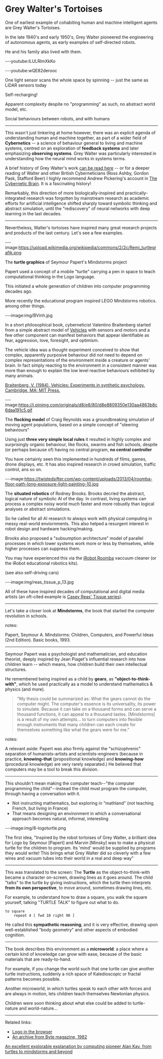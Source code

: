 <!--
{
	template: "slides.html"
}
-->

# Grey Walter's Tortoises

One of earliest example of cohabiting human and machine intelligent agents are Grey Walter's Tortoises. 

In the late 1940's and early 1950's, Grey Walter pioneered the engineering of autonomous agents, as early examples of self-directed robots. 

He and his family also lived with them.

---youtube:lLULRlmXkKo

---youtube:wQE82derooc 

One light sensor scans the whole space by spinning -- just the same as LiDAR sensors today

Self-recharging!

Apparent complexity despite no "programming" as such, no abstract world model, etc.

Social behaviours between robots, and with humans

---

This wasn't just tinkering at home however, there was an explicit agenda of understanding human and machine together, as part of a wider field of **Cybernetics** -- a science of behaviour general to living and machine systems, centred on an exploration of **feedback systems** and later emphasizing **observing systems**. Grey Walter was particularly interested in understanding how the neural mind works in systems terms. 

A brief history of Grey Walter's work [can be read here](http://www.rutherfordjournal.org/article020101.html) -- or for a deeper reading of Walter and other British Cyberneticians (Ross Ashby, Gordon Pask, Stafford Beer) I highly recommend Andrew Pickering's account in [The Cybernetic Brain](http://press.uchicago.edu/ucp/books/book/chicago/C/bo8169881.html). It is a fascinating history!

Remarkably, this direction of more biologically-inspired and practically-integrated research was forgotten by mainstream research as academic efforts for artificial intelligence shifted sharply toward symbolic thinking and abstract simulation, until the "rediscovery" of neural networks with deep learning in the last decades. 

---

Nevertheless, Walter's tortoises have inspired many great research projects and products of the last century. Let's see a few examples.

---image:https://upload.wikimedia.org/wikipedia/commons/2/2c/Remi_turtlegrafik.png

The **turtle graphics** of Seymour Papert's Mindstorms project

Papert used a concept of a mobile "turtle" carrying a pen in space to teach computational thinking in the Logo language.

This initiated a whole generation of children into computer programming decades ago.

More recently the educational program inspired LEGO Mindstorms robotics. among other things.


---image:img/BVinh.jpg

In a short philosophical book, cyberneticist Valentino Braitenberg started from a simple abstract model of [Vehicles](https://en.wikipedia.org/wiki/Braitenberg_vehicle) with sensors and motors and a few other component can manifest behaviors that appear identifiable as fear, aggression, love, foresight, and optimism. 

The vehicle idea was a thought experiment conceived to show that complex, apparently purposive behaviour did not need to depend on complex representations of the environment inside a creature or agents' brain. In fact simply reacting to the environment in a consistent manner was more than enough to explain the low level reactive behaviours exhibited by many animals.

[Braitenberg, V. (1984). Vehicles: Experiments in synthetic psychology. Cambridge, MA: MIT Press.](https://mitpress.mit.edu/books/vehicles)

---image:https://i.pinimg.com/originals/d8/e8/80/d8e8809350e130aa4863b8c6daa191c5.gif

The **flocking model** of Craig Reynolds was a groundbreaking simulation of moving agent populations, based on a simple concept of "steering behaviours" 

Using just **three very simple local rules** it resulted in highly complex and surprisingly organic behaviour, like flocks, swarms and fish schools, despite (or perhaps because of) having no central program, **no central controller**

You have certainly seen this implemented in hundreds of films, games, drone displays, etc. It has also inspired research in crowd simulation, traffic control, ans so on.



---image:https://twistedsifter.com/wp-content/uploads/2013/04/roomba-floor-path-long-exposure-light-painting-10.jpg

The **situated robotics** of Rodney Brooks. Brooks decried the abstract, logical nature of symbolic AI of the day. In contrast, living systems can process a complex noisy world much faster and more robustly than logical analyses or abstract simulations.

So he called for all AI research to always work with physical computing in messy real-world enviornments. This also helped a resurgent interest in robot design and hardware hacking/making.

Brooks also proposed a "subsumption architecture" model of parallel processes in which lower systems work more or less by themselves, while higher processes can suppress them. 

You may have experienced this via the [iRobot Roomba](https://www.irobot.ca/) vaccuum cleaner (or the iRobot educational robotics kits). 

(see also self-driving cars)

---image:img/reas_tissue_p_13.jpg

All of these have inspired decades of computational and digital media artists (an oft-cited example is [Casey Reas' Tissue series](https://reas.com/tissue_p/)). 

---

Let's take a closer look at **Mindstorms**, the book that started the computer revolution in schools. 

notes: 

Papert, Seymour A. Mindstorms: Children, Computers, and Powerful Ideas (2nd Edition). Basic books, 1993.

---

Seymour Papert was a psychologist and mathematician, and education theorist, deeply inspired by Jean Piaget's influential research into how children learn -- which means, how children build their own intellectual structures. 

He remembered being inspired as a child by **gears**, as **"object-to-think-with"**, which he used practically as a model to understand mathematics & physics (and more).

> "My thesis could be summarized as: What the gears cannot do the computer might. The computer's essence is its universality, its power to simulate. Because it can take on a thousand forms and can serve a thousand functions, it can appeal to a thousand tastes. [Mindstorms] is a result of my own attempts... to turn computers into flexible enough instruments that many children can each create for themselves something like what the gears were for me."

notes:

A relevant aside: Papert was also firmly against the "schizophrenic" separation of humanists-artists and scientists-engineers (because in practice, **knowing-that** (propositional knowledge) and **knowing-how** (procedural knowledge) are very rarely separated.) He believed that computers may be a tool to break this division. 

---

This shouldn't mean making the computer teach--"the computer programming the child"--instead the child must program the computer, through having a conversation with it.

- Not instructing mathematics, but exploring in "mathland" (not teaching French, but living in France)
- That means designing an environment in which a conversational approach becomes natural, informal, interesting 

---image:img/8-logoturtle.png

The first idea, "Inspired by the robot tortoises of Grey Walter, a brilliant idea for Logo by Seymour [Papert] and Marvin [Minsky] was to make a physical turtle for the children to program. Its 'mind' would be supplied by programs they would write! This brings what Grey Walter did so cleverly with a few wires and vacuum tubes into their world in a real and deep way"

---

This was translated to the screen: The **Turtle** as the object-to-think-with became a character on-screen, drawing lines as it goes around. The child "talks" to the turtle by giving instructions, which the turtle then interprets **from its own perspective**, to move around, sometimes drawing lines, etc.

For example, to understand how to draw a square, you walk the square yourself, talking "TURTLE TALK" to figure out what to do. 

```
to square
	repeat 4 [ fwd 10 right 90 ]
```

He called this **sympathetic reasoning**, and it is very effective, drawing upon well-established "body geometry" and other aspects of embodied cognition.

---

The book describes this environment as a **microworld**: a place where a certain kind of knowledge can grow with ease, because of the basic materials that are ready-to-hand. 

For example, if you change the world such that one turtle can give another turtle instructions, suddenly a rich space of Kaledioscopic or fractal patterns becomes possible. 

Another microworld, in which turtles speak to each other with forces and are always in motion, lets children teach themselves Newtonian physics.

Children were soon thinking about what else could be added to turtle-nature and world-nature...

---

Related links:

- [Logo in the browser](http://logo.twentygototen.org)
- [An archive from Byte magazine, 1982](https://archive.org/stream/byte-magazine-1982-08/1982_08_BYTE_07-08_Logo#page/n0/mode/2up)

[An excellent explorable explanation by computing pioneer Alan Kay, from turtles to mindstorms and beyond](https://tinlizzie.org/tinkertoy/)
